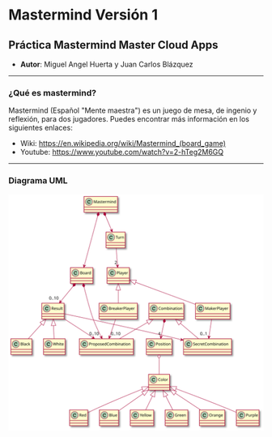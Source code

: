 # Mastermind Versión 1

## Práctica Mastermind Master Cloud Apps

* **Autor**: Miguel Angel Huerta y Juan Carlos Blázquez

****
### ¿Qué es mastermind?

Mastermind (Español "Mente maestra") es un juego de mesa, de ingenio y reflexión, para dos jugadores.
Puedes encontrar más información en los siguientes enlaces:

* Wiki: https://en.wikipedia.org/wiki/Mastermind_(board_game)
* Youtube: https://www.youtube.com/watch?v=2-hTeg2M6GQ

****
### Diagrama UML

![ModeloDeDominio](docs/images/ModeloDeDominio.svg)

